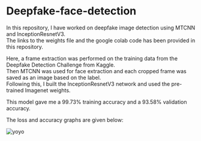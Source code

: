 # Deepfake-face-detection

In this repository, I have worked on deepfake image detection using MTCNN and InceptionResnetV3.<br>
The links to the weights file and the google colab code has been provided in this repository.<br>

Here, a frame extraction was performed on the training data from the Deepfake Detection Challenge from Kaggle. <br>
Then MTCNN was used for face extraction and each cropped frame was saved as an image based on the label.<br>
Following this, I built the InceptionResnetV3 network and used the pre-trained Imagenet weights.

This model gave me a 99.73% training accuracy and a 93.58% validation accuracy.<br>

The loss and accuracy graphs are given below:

![yoyo](https://user-images.githubusercontent.com/58857629/139583511-bb6b113f-bc0f-4c7c-9bd6-e9584feb8989.png)
